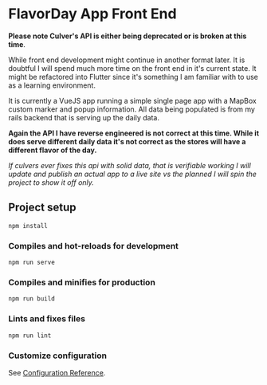 # FlavorDay App Front End

**Please note Culver's API is either being deprecated or is broken at this time**. 

While front end development might continue in another format later. It is doubtful I will spend much more time on the front end in it's current state. It might be refactored into Flutter since it's something I am familiar with to use as a learning environment. 

It is currently a VueJS app running a simple single page app with a MapBox custom marker and popup information. All data being populated is from my rails backend that is serving up the daily data. 

**Again the API I have reverse engineered is not correct at this time. While it does serve different daily data it's not correct as the stores will have a different flavor of the day.** 

*If culvers ever fixes this api with solid data, that is verifiable working I will update and publish an actual app to a live site vs the planned I will spin the project to show it off only.*

## Project setup
```
npm install
```

### Compiles and hot-reloads for development
```
npm run serve
```

### Compiles and minifies for production
```
npm run build
```

### Lints and fixes files
```
npm run lint
```

### Customize configuration
See [Configuration Reference](https://cli.vuejs.org/config/).
